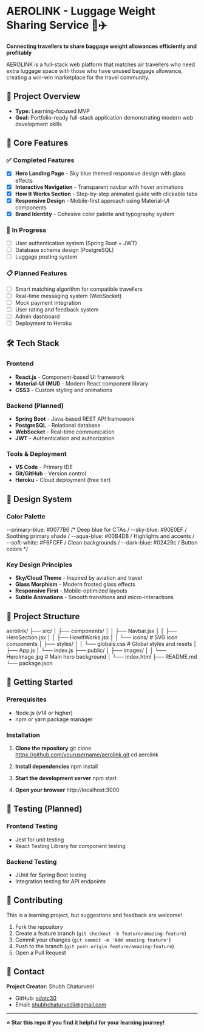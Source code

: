 # AEROLINK - Luggage Weight Sharing Service 🧳✈️

**Connecting travellers to share baggage weight allowances efficiently and profitably**

AEROLINK is a full-stack web platform that matches air travellers who need extra luggage space with those who have unused baggage allowance, creating a win-win marketplace for the travel community.

## 🎯 **Project Overview**

- **Type:** Learning-focused MVP
- **Goal:** Portfolio-ready full-stack application demonstrating modern web development skills

## 🌟 **Core Features**

### ✅ **Completed Features**
- [x] **Hero Landing Page** - Sky blue themed responsive design with glass effects
- [x] **Interactive Navigation** - Transparent navbar with hover animations
- [x] **How It Works Section** - Step-by-step animated guide with clickable tabs
- [x] **Responsive Design** - Mobile-first approach using Material-UI components
- [x] **Brand Identity** - Cohesive color palette and typography system

### 🚧 **In Progress**
- [ ] User authentication system (Spring Boot + JWT)
- [ ] Database schema design (PostgreSQL)
- [ ] Luggage posting system

### 📋 **Planned Features**
- [ ] Smart matching algorithm for compatible travellers
- [ ] Real-time messaging system (WebSocket)
- [ ] Mock payment integration
- [ ] User rating and feedback system
- [ ] Admin dashboard
- [ ] Deployment to Heroku

## 🛠 **Tech Stack**

### **Frontend**
- **React.js** - Component-based UI framework
- **Material-UI (MUI)** - Modern React component library
- **CSS3** - Custom styling and animations

### **Backend** (Planned)
- **Spring Boot** - Java-based REST API framework
- **PostgreSQL** - Relational database
- **WebSocket** - Real-time communication
- **JWT** - Authentication and authorization

### **Tools & Deployment**
- **VS Code** - Primary IDE
- **Git/GitHub** - Version control
- **Heroku** - Cloud deployment (free tier)

## 🎨 **Design System**

### **Color Palette**
--primary-blue: #0077B6 /* Deep blue for CTAs /
--sky-blue: #90E0EF / Soothing primary shade /
--aqua-blue: #00B4D8 / Highlights and accents /
--soft-white: #F6FCFF / Clean backgrounds /
--dark-blue: #02429c / Button colors */


### **Key Design Principles**
- **Sky/Cloud Theme** - Inspired by aviation and travel
- **Glass Morphism** - Modern frosted glass effects
- **Responsive First** - Mobile-optimized layouts
- **Subtle Animations** - Smooth transitions and micro-interactions

## 📁 **Project Structure**

aerolink/
├── src/
│ ├── components/
│ │ ├── Navbar.jsx
│ │ ├── HeroSection.jsx
│ │ ├── HowItWorks.jsx
│ │ └── icons/ # SVG icon components
│ ├── styles/
│ │ └── globals.css # Global styles and resets
│ ├── App.js
│ └── index.js
├── public/
│ ├── images/
│ │ └── HeroImage.jpg # Main hero background
│ └── index.html
├── README.md
└── package.json


## 🚀 **Getting Started**

### **Prerequisites**
- Node.js (v14 or higher)
- npm or yarn package manager

### **Installation**

1. **Clone the repository**
git clone https://github.com/yourusername/aerolink.git
cd aerolink

2. **Install dependencies**
npm install

3. **Start the development server**
npm start

4. **Open your browser**
http://localhost:3000

## 🧪 **Testing** (Planned)

### **Frontend Testing**
- Jest for unit testing
- React Testing Library for component testing

### **Backend Testing**
- JUnit for Spring Boot testing
- Integration testing for API endpoints

## 🤝 **Contributing**

This is a learning project, but suggestions and feedback are welcome!

1. Fork the repository
2. Create a feature branch (`git checkout -b feature/amazing-feature`)
3. Commit your changes (`git commit -m 'Add amazing feature'`)
4. Push to the branch (`git push origin feature/amazing-feature`)
5. Open a Pull Request

## 📧 **Contact**

**Project Creator:** Shubh Chaturvedi
- GitHub: [sdotc30](https://github.com/sdotc30)
- Email: shubhchaturvedii@gmail.com

---

**⭐ Star this repo if you find it helpful for your learning journey!**
